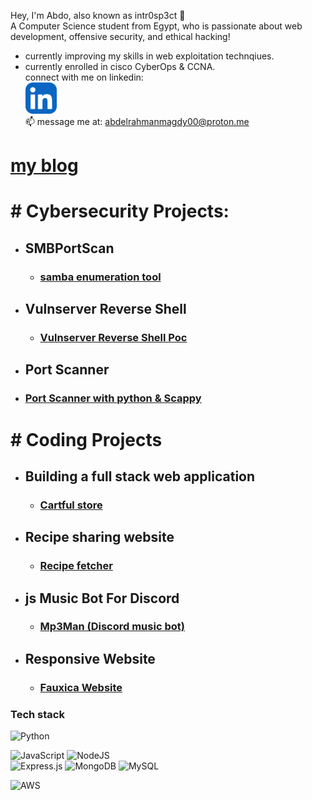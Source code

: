 Hey, I'm Abdo, also known as intr0sp3ct 👋  <br>A Computer Science student from Egypt, who is passionate about web development, offensive security, and ethical hacking!
- currently improving my skills in web exploitation technqiues.
- currently enrolled in cisco CyberOps & CCNA.
 <br> connect with me on linkedin: <div id="user-content-badges" dir="auto">
  <a href="https://www.linkedin.com/in/abdomagdy00/" rel="nofollow">
    <img src="https://github.com/tandpfun/skill-icons/raw/main/icons/LinkedIn.svg" alt="LinkedIn Badge" width="50" height="50" style="max-width: 100%;"> 
  </a>
  <br> 📫 message me at: abdelrahmanmagdy00@proton.me
</div>  

# [ **my blog**](https://the-cyber-sentinel.gitbook.io/wiki/)

# # Cybersecurity Projects: 
- ##  **SMBPortScan**
  - ### [samba enumeration tool](https://github.com/abdomagdy0/smb-enum)
    
 

- ## **Vulnserver Reverse Shell**
  -  ### [Vulnserver Reverse Shell Poc](https://github.com/abdomagdy0/vulnserver-Reverse-shell)
  
- ## **Port Scanner**
-  ### [Port Scanner with python & Scappy](https://github.com/abdomagdy0/port-scanner) 

#  #  Coding Projects 

- ## **Building a full stack web application**
  - ###  [Cartful store](https://github.com/abdomagdy0/Cartful)
  
- ## **Recipe sharing website**
  - ###  [Recipe fetcher](https://github.com/abdomagdy0/Find-Recipe)

- ## **js Music Bot For Discord**
  - ### [Mp3Man (Discord music bot)](https://github.com/abdomagdy0/music-bot)


 - ## **Responsive Website**
    - ### [Fauxica Website](https://github.com/abdomagdy0/Frontend-website)
    
### Tech stack
![Python](https://img.shields.io/badge/python-3670A0?style=for-the-badge&logo=python&logoColor=ffdd54)

![JavaScript](https://img.shields.io/badge/javascript-%23323330.svg?style=for-the-badge&logo=javascript&logoColor=%23F7DF1E)
![NodeJS](https://img.shields.io/badge/node.js-6DA55F?style=for-the-badge&logo=node.js&logoColor=white)                                                                                                                           
![Express.js](https://img.shields.io/badge/express.js-%23404d59.svg?style=for-the-badge&logo=express&logoColor=%2361DAFB)
![MongoDB](https://img.shields.io/badge/MongoDB-%234ea94b.svg?style=for-the-badge&logo=mongodb&logoColor=white)
![MySQL](https://img.shields.io/badge/mysql-4479A1.svg?style=for-the-badge&logo=mysql&logoColor=white)
 
![AWS](https://img.shields.io/badge/AWS-%23FF9900.svg?style=for-the-badge&logo=amazon-aws&logoColor=white)


</article>
  </div>
</div>

